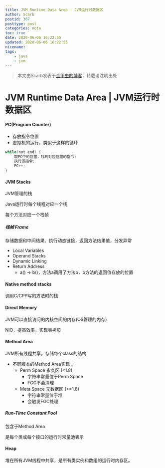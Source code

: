 ```yaml
---
title: JVM Runtime Data Area | JVM运行时数据区
author: Scarb
postid: 367
posttype: post
categories: note
toc: true
date: 2020-06-06 16:22:55
updated: 2020-06-06 16:22:55
nicename:
tags:
    - java
    - jvm
---
```


>本文由Scarb发表于[金甲虫的博客](http://47.106.131.90/blog)，转载请注明出处

# JVM Runtime Data Area | JVM运行时数据区

#### PC(Program Counter)

* 存放指令位置
* 虚拟机的运行，类似于这样的循环

```java
while(not end) {
    取PC中的位置，找到对应位置的指令;
    执行该指令;
    PC++;
}
```

#### JVM Stacks

JVM管理的栈

Java运行时每个线程对应一个栈

每个方法对应一个栈帧

##### 栈帧 Frame

存储数据和中间结果、执行动态链接，返回方法结果值，分发异常

* Local Variables
* Operand Stacks
* Dynamic Linking
* Return Address
  * a() -> b()，方法a调用了方法b，b方法的返回值存放的位置

#### Native method stacks

调用C/CPP写的方法时的栈

#### Direct Memory

JVM可以直接访问的内核空间的内存(OS管理的内存)

NIO，提高效率，实现零拷贝

#### Method Area

JVM所有线程共享，存储每个class的结构

* 不同版本的Method Area实现：
  * Perm Space 永久区 (<1.8)
    * 字符串常量位于Perm Space
    * FGC不会清理
  * Meta Space 元数据区 (>=1.8)
    * 字符串常量位于堆
    * 会触发FGC处理

##### Run-Time Constant Pool

包含于Method Area

是每个类或每个接口的运行时常量池表示

#### Heap

堆在所有JVM线程中共享，是所有类实例和数组的运行时内存区。

